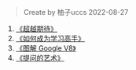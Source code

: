 > Create by 柚子uccs 2022-08-27

1. [《超越期待》](https://github.com/astak16/book-excerpts/issues/1)
2. [《如何成为学习高手》](https://github.com/astak16/book-excerpts/issues/2)
3. [《图解 Google V8》](https://github.com/astak16/book-excerpts/issues/3)
4. [《提问的艺术》](https://github.com/astak16/book-excerpts/issues/4)
